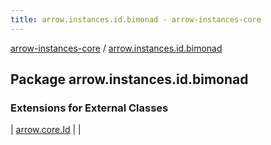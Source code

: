 ```yaml
---
title: arrow.instances.id.bimonad - arrow-instances-core
---
```


[arrow-instances-core](../index.html) / [arrow.instances.id.bimonad](./index.html)

## Package arrow.instances.id.bimonad

### Extensions for External Classes

| [arrow.core.Id](arrow.core.-id/index.html) |  |

